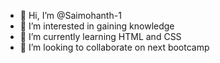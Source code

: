 - 👋 Hi, I’m @Saimohanth-1
- 👀 I’m interested in gaining knowledge 
- 🌱 I’m currently learning HTML and CSS
- 💞️ I’m looking to collaborate on next bootcamp


<!---
Saimohanth-1/Saimohanth-1 is a ✨ special ✨ repository because its `README.md` (this file) appears on your GitHub profile.
You can click the Preview link to take a look at your changes.
--->

